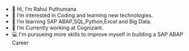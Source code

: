 - 👋 Hi, I’m Rahul Puthumana
- 👀 I’m interested in Coding and learning new technologies. 
- 🌱 I’m learning SAP ABAP,SQL,Python,Excel and Big Data.
- 💞️ I’m Currently working at Cognizant.
- 💻 I'm pursueing more skills to improve myself in building a SAP ABAP Career 


<!---
rahul-118/rahul-118 is a ✨ special ✨ repository because its `README.md` (this file) appears on your GitHub profile.
You can click the Preview link to take a look at your changes.
--->
